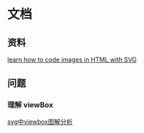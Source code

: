 # 文档

## 资料

[learn how to code images in HTML with SVG](https://svg-tutorial.com/)

## 问题

### 理解 viewBox
[svg中viewbox图解分析](https://juejin.cn/post/7020189959537557518)
